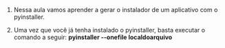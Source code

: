 1. Nessa aula vamos aprender a gerar o instalador de um aplicativo com o pyinstaller.

2. Uma vez que você já tenha instalado o pyinstaller, basta executar o comando a seguir: **pyinstaller --onefile localdoarquivo**
